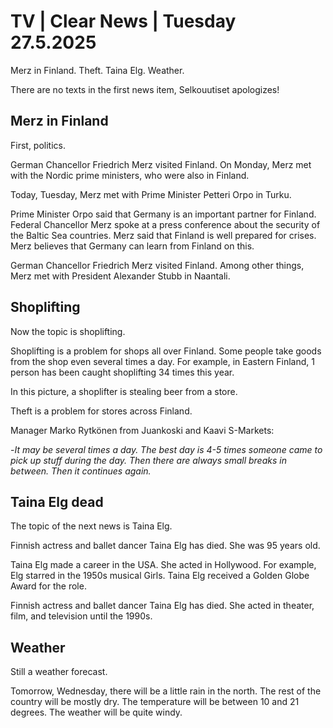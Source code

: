 # TV | Clear News | Tuesday 27.5.2025

Merz in Finland. Theft. Taina Elg. Weather.

There are no texts in the first news item, Selkouutiset apologizes!

## Merz in Finland

First, politics.

German Chancellor Friedrich Merz visited Finland. On Monday, Merz met with the Nordic prime ministers, who were also in Finland.

Today, Tuesday, Merz met with Prime Minister Petteri Orpo in Turku.

Prime Minister Orpo said that Germany is an important partner for Finland. Federal Chancellor Merz spoke at a press conference about the security of the Baltic Sea countries. Merz said that Finland is well prepared for crises. Merz believes that Germany can learn from Finland on this.

German Chancellor Friedrich Merz visited Finland. Among other things, Merz met with President Alexander Stubb in Naantali.

## Shoplifting

Now the topic is shoplifting.

Shoplifting is a problem for shops all over Finland. Some people take goods from the shop even several times a day. For example, in Eastern Finland, 1 person has been caught shoplifting 34 times this year.

In this picture, a shoplifter is stealing beer from a store.

Theft is a problem for stores across Finland.

Manager Marko Rytkönen from Juankoski and Kaavi S-Markets:

\-*It may be several times a day. The best day is 4-5 times someone came to pick up stuff during the day. Then there are always small breaks in between. Then it continues again.*

## Taina Elg dead

The topic of the next news is Taina Elg.

Finnish actress and ballet dancer Taina Elg has died. She was 95 years old.

Taina Elg made a career in the USA. She acted in Hollywood. For example, Elg starred in the 1950s musical Girls. Taina Elg received a Golden Globe Award for the role.

Finnish actress and ballet dancer Taina Elg has died. She acted in theater, film, and television until the 1990s.

## Weather

Still a weather forecast.

Tomorrow, Wednesday, there will be a little rain in the north. The rest of the country will be mostly dry. The temperature will be between 10 and 21 degrees. The weather will be quite windy.
